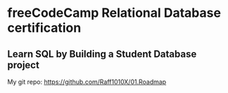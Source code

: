 # freeCodeCamp Relational Database certification

## Learn SQL by Building a Student Database project

My git repo: https://github.com/Raff1010X/01.Roadmap